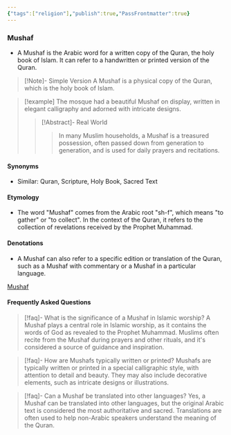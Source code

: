 ```yaml
---
{"tags":["religion"],"publish":true,"PassFrontmatter":true}
---
```


### Mushaf
- A Mushaf is the Arabic word for a written copy of the Quran, the holy book of Islam. It can refer to a handwritten or printed version of the Quran.

> [!Note]- Simple Version
> A Mushaf is a physical copy of the Quran, which is the holy book of Islam.

> [!example]
> The mosque had a beautiful Mushaf on display, written in elegant calligraphy and adorned with intricate designs.
> > [!Abstract]- Real World
> > > In many Muslim households, a Mushaf is a treasured possession, often passed down from generation to generation, and is used for daily prayers and recitations.

#### **Synonyms**
- Similar: Quran, Scripture, Holy Book, Sacred Text

#### **Etymology**
- The word "Mushaf" comes from the Arabic root "sh-f", which means "to gather" or "to collect". In the context of the Quran, it refers to the collection of revelations received by the Prophet Muhammad.

#### **Denotations**
- A Mushaf can also refer to a specific edition or translation of the Quran, such as a Mushaf with commentary or a Mushaf in a particular language.

[Mushaf](https://en.wikipedia.org/wiki/Mushaf)

#### Frequently Asked Questions

> [!faq]- What is the significance of a Mushaf in Islamic worship?
> A Mushaf plays a central role in Islamic worship, as it contains the words of God as revealed to the Prophet Muhammad. Muslims often recite from the Mushaf during prayers and other rituals, and it's considered a source of guidance and inspiration.

> [!faq]- How are Mushafs typically written or printed?
> Mushafs are typically written or printed in a special calligraphic style, with attention to detail and beauty. They may also include decorative elements, such as intricate designs or illustrations.

> [!faq]- Can a Mushaf be translated into other languages?
> Yes, a Mushaf can be translated into other languages, but the original Arabic text is considered the most authoritative and sacred. Translations are often used to help non-Arabic speakers understand the meaning of the Quran.


